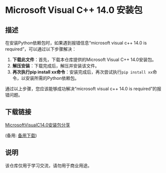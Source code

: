 # Microsoft Visual C++ 14.0 安装包

## 描述
在安装Python依赖包时，如果遇到报错信息“microsoft visual c++ 14.0 is required”，可以通过以下步骤解决：

1. **下载此文件**：首先，下载本仓库提供的Microsoft Visual C++ 14.0安装包。
2. **解压安装**：下载完成后，解压并安装该文件。
3. **再次执行pip install xx命令**：安装完成后，再次尝试执行`pip install xx`命令，以安装所需的Python依赖包。

通过以上步骤，您应该能够成功解决“microsoft visual c++ 14.0 is required”的报错问题。

## 下载链接
[MicrosoftVisualC14.0安装包分享](https://pan.quark.cn/s/fdd79ebd4a39) 

(备用: [备用下载](https://pan.baidu.com/s/1kIX1T39ya_A7xo68T5QFrA?pwd=h00j))

## 说明

该仓库仅用于学习交流，请勿用于商业用途。
